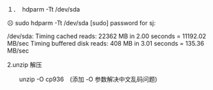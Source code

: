 １．　hdparm -Tt \/dev\/sda

☹ sudo hdparm -Tt \/dev\/sda \[sudo\] password for sj:

\/dev\/sda: Timing cached reads: 22362 MB in 2.00 seconds = 11192.02 MB\/sec Timing buffered disk reads: 408 MB in 3.01 seconds = 135.36 MB\/sec

2.unzip 解压

　　unzip -O cp936　\(添加 -O 参数解决中文乱码问题\)

